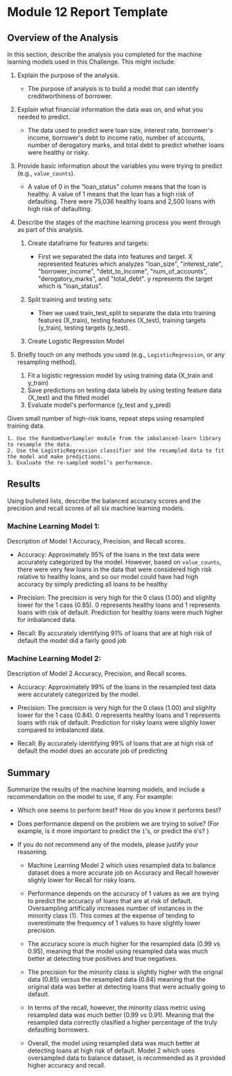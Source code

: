# Module 12 Report Template

## Overview of the Analysis

In this section, describe the analysis you completed for the machine learning models used in this Challenge. This might include:

1. Explain the purpose of the analysis.
    
    * The purpose of analysis is to build a model that can identify creditworthiness of borrower.

2. Explain what financial information the data was on, and what you needed to predict.

    * The data used to predict were loan size, interest rate, borrower's income, borrower's debt to income ratio, number of accounts, number of derogatory marks, and total debt to predict whether loans were healthy or risky.

3.  Provide basic information about the variables you were trying to predict (e.g., `value_counts`).

    * A value of 0 in the “loan_status” column means that the loan is healthy. A value of 1 means that the loan has a high risk of defaulting. There were 75,036 healthy loans and 2,500 loans with high risk of defaulting.

4. Describe the stages of the machine learning process you went through as part of this analysis.
    1. Create dataframe for features and targets:     
        * First we separated the data into features and target. X represented features which analyzes "loan_size", "interest_rate", "borrower_income", "debt_to_income", "num_of_accounts", "derogatory_marks", and "total_debt". y represents the target which is "loan_status". 
        
    2. Split training and testing sets:
        * Then we used train_test_split to separate the data into training features (X_train), testing features (X_test), training targets (y_train), testing targets (y_test).
    
    3. Create Logistic Regression Model

5. Briefly touch on any methods you used (e.g., `LogisticRegression`, or any resampling method).
    1. Fit a logistic regression model by using training data (X_train and y_train)
    2. Save predictions on testing data labels by using testing feature data (X_test) and the fitted model
    3. Evaluate model's performance (y_test and y_pred)
    
Given small number of high-risk loans, repeat steps using resampled training data. 

    1. Use the RandomOverSampler module from the imbalanced-learn library to resample the data.
    2. Use the LogisticRegression classifier and the resampled data to fit the model and make predictions. 
    3. Evaluate the re-sampled model’s performance.


## Results

Using bulleted lists, describe the balanced accuracy scores and the precision and recall scores of all six machine learning models.

###  Machine Learning Model 1:
Description of Model 1 Accuracy, Precision, and Recall scores.
    
   * Accuracy: Approximately 95% of the loans in the test data were accurately categorized by the model. However, based on `value_counts`, there were very few loans in the data that were considered high risk relative to healthy loans, and so our model could have had high accuracy by simply predicting all loans to be healthy
      
   * Precision: The precision is very high for the 0 class (1.00) and slighlty lower for the 1 cass (0.85). 0 represents healthy loans and 1 represents loans with risk of default. Prediction for healthy loans were much higher for imbalanced data.
      
   * Recall: By accurately identifying 91% of loans that are at high risk of default the model did a fairly good job


### Machine Learning Model 2:
Description of Model 2 Accuracy, Precision, and Recall scores.
  
  * Accuracy: Approximately 99% of the loans in the resampled test data were accurately categorized by the model. 
      
  * Precision: The precision is very high for the 0 class (1.00) and slighlty lower for the 1 cass (0.84). 0 represents healthy loans and 1 represents loans with risk of default. Prediction for risky loans were slighly lower compared to imbalanced data.
      
  * Recall: By accurately identifying 99% of loans that are at high risk of default the model does an accurate job of predicting
      
     
## Summary

Summarize the results of the machine learning models, and include a recommendation on the model to use, if any. For example:
* Which one seems to perform best? How do you know it performs best?

* Does performance depend on the problem we are trying to solve? (For example, is it more important to predict the `1`'s, or predict the `0`'s? )

* If you do not recommend any of the models, please justify your reasoning.

    * Machine Learning Model 2 which uses resampled data to balance dataset does a more accurate job on Accuracy and Recall however slighly lower for Recall for risky loans.  
       
    * Performance depends on the accuracy of 1 values as we are trying to predict the accuracy of loans that are at risk of default. Oversampling artifically increases number of instances in the minority class (1). This comes at the expense of tending to overestimate the frequency of 1 values to have slightly lower precision.

    * The accuracy score is much higher for the resampled data (0.99 vs 0.95), meaning that the model using resampled data was much better at detecting true positives and true negatives. 

    * The precision for the minority class is slightly higher with the orignal data (0.85) versus the resampled data (0.84) meaning that the original data was better at detecting loans that were actually going to default. 

    * In terms of the recall, however, the minority class metric using resampled data was much better (0.99 vs 0.91). Meaning that the resampled data correctly clasified a higher percentage of the truly defaulting borrowers. 

    * Overall, the model using resampled data was much better at detecting loans at high risk of default. Model 2 which uses oversampled data to balance dataset, is recommended as it provided higher accuracy and recall. 

